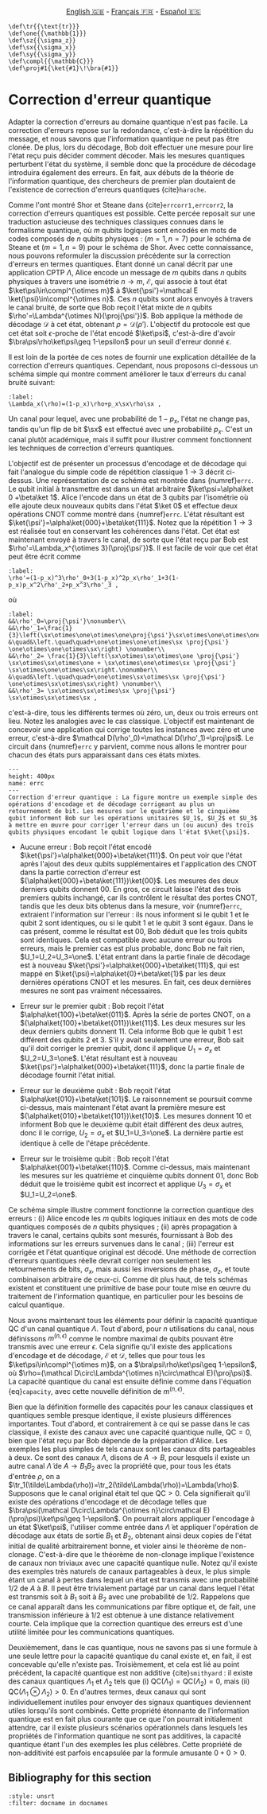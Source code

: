 <p style="text-align: center;">
    <a id="linken" href="../../../../en/content/index.html">English &#x1F1EC;&#x1F1E7;</a> - 
    <a id="linkfr" href="../../../../fr/content/index.html">Français &#x1F1EB;&#x1F1F7;</a> - 
    <a id="linkes" href="../../../../es/content/index.html">Español &#x1F1EA;&#x1F1F8;</a>
</p>
<script>
    currentPage = window.location.href;
    beforeLang = currentPage.slice(0, currentPage.indexOf("content") - 3);
    afterLang = currentPage.slice(currentPage.indexOf("content"));
    document.getElementById("linken").href = beforeLang + "en/" + afterLang;
    document.getElementById("linkfr").href = beforeLang + "fr/" + afterLang;
    document.getElementById("linkes").href = beforeLang + "es/" + afterLang;
</script>


```{math}
\def\tr{{\text{tr}}}
\def\one{{\mathbb{1}}}
\def\sz{{\sigma_z}}
\def\sx{{\sigma_x}}
\def\sy{{\sigma_y}}
\def\compl{{\mathbb{C}}}
\def\proj#1{\ket{#1}\!\bra{#1}}
```

# Correction d'erreur quantique

Adapter la correction d'erreurs au domaine quantique n'est pas facile. La correction d'erreurs repose sur la redondance, c'est-à-dire la répétition du message, et nous savons que l'information quantique ne peut pas être clonée. De plus, lors du décodage, Bob doit effectuer une mesure pour lire l'état reçu puis décider comment décoder. Mais les mesures quantiques perturbent l'état du système, il semble donc que la procédure de décodage introduira également des erreurs. En fait, aux débuts de la théorie de l'information quantique, des chercheurs de premier plan doutaient de l'existence de correction d'erreurs quantiques {cite}`haroche`.

Comme l'ont montré Shor et Steane dans {cite}`errcorr1,errcorr2`, la correction d'erreurs quantiques est possible. Cette percée reposait sur une traduction astucieuse des techniques classiques connues dans le formalisme quantique, où $m$ qubits logiques sont encodés en mots de codes composés de $n$ qubits physiques : $(m=1,n=7)$ pour le schéma de Steane et $(m=1,n=9)$ pour le schéma de Shor. Avec cette connaissance, nous pouvons reformuler la discussion précédente sur la correction d'erreurs en termes quantiques. Étant donné un canal décrit par une application CPTP $\Lambda$, Alice encode un message de $m$ qubits dans $n$ qubits physiques à travers une isométrie $n\rightarrow m$, $\mathcal E$, qui associe à tout état $\ket\psi\in\compl^{\otimes m}$ à $\ket{\psi'}=\mathcal E \ket{\psi}\in\compl^{\otimes n}$. Ces $n$ qubits sont alors envoyés à travers le canal bruité, de sorte que Bob reçoit l'état mixte de $n$ qubits $\rho'=\Lambda^{\otimes N}(\proj{\psi'})$. Bob applique la méthode de décodage $\mathcal D$ à cet état, obtenant $\rho=\mathcal D(\rho')$. L'objectif du protocole est que cet état soit $\epsilon$-proche de l'état encodé $\ket\psi$, c'est-à-dire d'avoir $\bra\psi\rho\ket\psi\geq 1-\epsilon$ pour un seuil d'erreur donné $\epsilon$.

Il est loin de la portée de ces notes de fournir une explication détaillée de la correction d'erreurs quantiques. Cependant, nous proposons ci-dessous un schéma simple qui montre comment améliorer le taux d'erreurs du canal bruité suivant:

```{math}
:label:
\Lambda_x(\rho)=(1-p_x)\rho+p_x\sx\rho\sx ,
```

Un canal pour lequel, avec une probabilité de $1-p_x$, l'état ne change pas, tandis qu'un flip de bit $\sx$ est effectué avec une probabilité $p_x$. C'est un canal plutôt académique, mais il suffit pour illustrer comment fonctionnent les techniques de correction d'erreurs quantiques.

L'objectif est de présenter un processus d'encodage et de décodage qui fait l'analogue du simple code de répétition classique $1\rightarrow 3$ décrit ci-dessus. Une représentation de ce schéma est montrée dans {numref}`errc`. Le qubit initial à transmettre est dans un état arbitraire $\ket\psi=\alpha\ket 0 +\beta\ket 1$. Alice l'encode dans un état de 3 qubits par l'isométrie où elle ajoute deux nouveaux qubits dans l'état $\ket 0$ et effectue deux opérations CNOT comme montré dans {numref}`errc`. L'état résultant est $\ket{\psi'}=\alpha\ket{000}+\beta\ket{111}$. Notez que la répétition $1\rightarrow 3$ est réalisée tout en conservant les cohérences dans l'état. Cet état est maintenant envoyé à travers le canal, de sorte que l'état reçu par Bob est $\rho'=\Lambda_x^{\otimes 3}(\proj{\psi'})$. Il est facile de voir que cet état peut être écrit comme

```{math}
:label:
\rho'=(1-p_x)^3\rho'_0+3(1-p_x)^2p_x\rho'_1+3(1-p_x)p_x^2\rho'_2+p_x^3\rho'_3 ,
```

où

```{math}
:label:
&&\rho'_0=\proj{\psi'}\nonumber\\
&&\rho'_1=\frac{1}{3}\left(\sx\otimes\one\otimes\one\proj{\psi'}\sx\otimes\one\otimes\one+\one\otimes\sx\otimes\one\proj{\psi'}\one\otimes\sx\otimes\one\right.\nonumber\\
&\quad&\left.\quad\quad+\one\otimes\one\otimes\sx \proj{\psi'} \one\otimes\one\otimes\sx\right) \nonumber\\
&&\rho'_2= \frac{1}{3}\left(\sx\otimes\sx\otimes\one \proj{\psi'} \sx\otimes\sx\otimes\one + \sx\otimes\one\otimes\sx \proj{\psi'} \sx\otimes\one\otimes\sx\right.\nonumber\\
&\quad&\left.\quad\quad+\one\otimes\sx\otimes\sx \proj{\psi'} \one\otimes\sx\otimes\sx\right) \nonumber\\
&&\rho'_3= \sx\otimes\sx\otimes\sx \proj{\psi'} \sx\otimes\sx\otimes\sx ,
```

c'est-à-dire, tous les différents termes où zéro, un, deux ou trois erreurs ont lieu. Notez les analogies avec le cas classique. L'objectif est maintenant de concevoir une application qui corrige toutes les instances avec zéro et une erreur, c'est-à-dire $\mathcal D(\rho'_0)=\mathcal D(\rho'_1)=\proj\psi$. Le circuit dans {numref}`errc` y parvient, comme nous allons le montrer pour chacun des états purs apparaissant dans ces états mixtes.

```{figure} ./errcorr.png
---
height: 400px
name: errc
---
Correction d'erreur quantique : La figure montre un exemple simple des opérations d'encodage et de décodage corrigeant au plus un retournement de bit. Les mesures sur le quatrième et le cinquième qubit informent Bob sur les opérations unitaires $U_1$, $U_2$ et $U_3$ à mettre en œuvre pour corriger l'erreur dans un (ou aucun) des trois qubits physiques encodant le qubit logique dans l'état $\ket{\psi}$.
```
- Aucune erreur : Bob reçoit l'état encodé $\ket{\psi'}=\alpha\ket{000}+\beta\ket{111}$. On peut voir que l'état après l'ajout des deux qubits supplémentaires et l'application des CNOT dans la partie correction d'erreur est $(\alpha\ket{000}+\beta\ket{111})\ket{00}$. Les mesures des deux derniers qubits donnent $00$. En gros, ce circuit laisse l'état des trois premiers qubits inchangé, car ils contrôlent le résultat des portes CNOT, tandis que les deux bits obtenus dans la mesure, voir {numref}`errc`, extraient l'information sur l'erreur : ils nous informent si le qubit 1 et le qubit 2 sont identiques, ou si le qubit 1 et le qubit 3 sont égaux. Dans le cas présent, comme le résultat est 00, Bob déduit que les trois qubits sont identiques. Cela est compatible avec aucune erreur ou trois erreurs, mais le premier cas est plus probable, donc Bob ne fait rien, $U_1=U_2=U_3=\one$. L'état entrant dans la partie finale de décodage est à nouveau $\ket{\psi'}=\alpha\ket{000}+\beta\ket{111}$, qui est mappé en $\ket{\psi}=\alpha\ket{0}+\beta\ket{1}$ par les deux dernières opérations CNOT et les mesures. En fait, ces deux dernières mesures ne sont pas vraiment nécessaires.

- Erreur sur le premier qubit : Bob reçoit l'état $\alpha\ket{100}+\beta\ket{011}$. Après la série de portes CNOT, on a $(\alpha\ket{100}+\beta\ket{011})\ket{11}$. Les deux mesures sur les deux derniers qubits donnent 11. Cela informe Bob que le qubit 1 est différent des qubits 2 et 3. S'il y avait seulement une erreur, Bob sait qu'il doit corriger le premier qubit, donc il applique $U_1=\sigma_x$ et $U_2=U_3=\one$. L'état résultant est à nouveau $\ket{\psi'}=\alpha\ket{000}+\beta\ket{111}$, donc la partie finale de décodage fournit l'état initial.

- Erreur sur le deuxième qubit : Bob reçoit l'état $\alpha\ket{010}+\beta\ket{101}$. Le raisonnement se poursuit comme ci-dessus, mais maintenant l'état avant la première mesure est $(\alpha\ket{010}+\beta\ket{101})\ket{10}$. Les mesures donnent 10 et informent Bob que le deuxième qubit était différent des deux autres, donc il le corrige, $U_2=\sigma_x$ et $U_1=U_3=\one$. La dernière partie est identique à celle de l'étape précédente.

- Erreur sur le troisième qubit : Bob reçoit l'état $\alpha\ket{001}+\beta\ket{110}$. Comme ci-dessus, mais maintenant les mesures sur les quatrième et cinquième qubits donnent 01, donc Bob déduit que le troisième qubit est incorrect et applique $U_3=\sigma_x$ et $U_1=U_2=\one$.

Ce schéma simple illustre comment fonctionne la correction quantique des erreurs : (i) Alice encode les $m$ qubits logiques initiaux en des mots de code quantiques composés de $n$ qubits physiques ; (ii) après propagation à travers le canal, certains qubits sont mesurés, fournissant à Bob des informations sur les erreurs survenues dans le canal ; (iii) l'erreur est corrigée et l'état quantique original est décodé. Une méthode de correction d'erreurs quantiques réelle devrait corriger non seulement les retournements de bits, $\sigma_x$, mais aussi les inversions de phase, $\sigma_z$, et toute combinaison arbitraire de ceux-ci. Comme dit plus haut, de tels schémas existent et constituent une primitive de base pour toute mise en œuvre du traitement de l'information quantique, en particulier pour les besoins de calcul quantique.

Nous avons maintenant tous les éléments pour définir la capacité quantique $\text{QC}$ d'un canal quantique $\Lambda$. Tout d'abord, pour $n$ utilisations du canal, nous définissons $m^(n,\epsilon)$ comme le nombre maximal de qubits pouvant être transmis avec une erreur $\epsilon$. Cela signifie qu'il existe des applications d'encodage et de décodage, $\mathcal E$ et $\mathcal D$, telles que pour tous les $\ket\psi\in\compl^{\otimes m}$, on a $\bra\psi\rho\ket\psi\geq 1-\epsilon$, où $\rho=(\mathcal D\circ\Lambda^{\otimes n}\circ\mathcal E)(\proj\psi)$. La capacité quantique du canal est ensuite définie comme dans l'équation {eq}`capacity`, avec cette nouvelle définition de $m^(n,\epsilon)$.

Bien que la définition formelle des capacités pour les canaux classiques et quantiques semble presque identique, il existe plusieurs différences importantes. Tout d'abord, et contrairement à ce qui se passe dans le cas classique, il existe des canaux avec une capacité quantique nulle, $\text{QC}=0$, bien que l'état reçu par Bob dépende de la préparation d'Alice. Les exemples les plus simples de tels canaux sont les canaux dits partageables à deux. Ce sont des canaux $\Lambda$, disons de $A\rightarrow B$, pour lesquels il existe un autre canal $\tilde\Lambda$ de $A\rightarrow B_1B_2$ avec la propriété que, pour tous les états d'entrée $\rho$, on a $\tr_1(\tilde\Lambda(\rho))=\tr_2(\tilde\Lambda(\rho))=\Lambda(\rho)$. Supposons que le canal original était tel que $\text{QC}>0$. Cela signifierait qu'il existe des opérations d'encodage et de décodage telles que $\bra\psi(\mathcal D\circ\Lambda^{\otimes n}\circ\mathcal E)(\proj\psi)\ket\psi\geq 1-\epsilon$. On pourrait alors appliquer l'encodage à un état $\ket\psi$, l'utiliser comme entrée dans $\tilde\Lambda$ et appliquer l'opération de décodage aux états de sortie $B_1$ et $B_2$, obtenant ainsi deux copies de l'état initial de qualité arbitrairement bonne, et violer ainsi le théorème de non-clonage. C'est-à-dire que le théorème de non-clonage implique l'existence de canaux non triviaux avec une capacité quantique nulle. Notez qu'il existe des exemples très naturels de canaux partageables à deux, le plus simple étant un canal à pertes dans lequel un état est transmis avec une probabilité $1/2$ de $A$ à $B$. Il peut être trivialement partagé par un canal dans lequel l'état est transmis soit à $B_1$ soit à $B_2$ avec une probabilité de $1/2$. Rappelons que ce canal apparaît dans les communications par fibre optique et, de fait, une transmission inférieure à $1/2$ est obtenue à une distance relativement courte. Cela implique que la correction quantique des erreurs est d'une utilité limitée pour les communications quantiques.

Deuxièmement, dans le cas quantique, nous ne savons pas si une formule à une seule lettre pour la capacité quantique du canal existe et, en fait, il est concevable qu'elle n'existe pas. Troisièmement, et cela est lié au point précédent, la capacité quantique est non additive {cite}`smithyard` : il existe des canaux quantiques $\Lambda_1$ et $\Lambda_2$ tels que (i) $\text{QC}(\Lambda_1)=\text{QC}(\Lambda_2)=0$, mais (ii) $\text{QC}(\Lambda_1\otimes\Lambda_2)>0$. En d'autres termes, deux canaux qui sont individuellement inutiles pour envoyer des signaux quantiques deviennent utiles lorsqu'ils sont combinés. Cette propriété étonnante de l'information quantique est en fait plus courante que ce que l'on pourrait initialement attendre, car il existe plusieurs scénarios opérationnels dans lesquels les propriétés de l'information quantique ne sont pas additives, la capacité quantique étant l'un des exemples les plus célèbres. Cette propriété de non-additivité est parfois encapsulée par la formule amusante $0+0>0$.

## Bibliography for this section
```{bibliography}
:style: unsrt
:filter: docname in docnames
```


